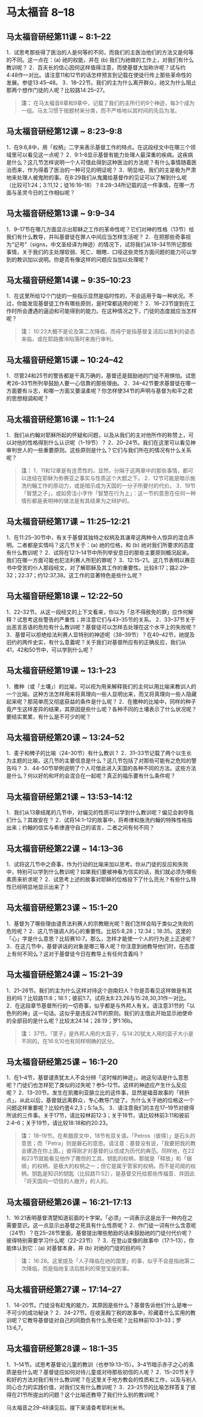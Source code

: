 # 马太福音 8–18

## 马太福音研经第11课 ~ 8:1–22

1．试思考那些得了医治的人是何等的不同，而我们的主医治他们的方法又是何等的不同。这一点在：(a) 祂的权能，并在 (b) 我们为祂做的工作上，对我们有什么教训呢？
2．百夫长的信心因何这样值得注意，而使基督大加称许呢？试与约4:48作一对比。请注意11和12节的话怎样预言到记载在使徒行传上那些革命性的发展。参徒13:45–48。
3．18–22节。我们的主为什么离开群众，祂又为什么阻止那两个想作门徒的人呢？比较路14:25–27。

> **注：** 在马太福音8章和9章中，记载了我们的主所行的9个神迹，每3个成为一组。马太习惯于按题材来分类，而不严格地以其时间的先后为准。

## 马太福音研经第12课 ~ 8:23–9:8

1．在9:6,8中，用「权柄」二字来表示基督工作的特点。在这段经文中在哪三个领域里可以看见这一点呢？
2．9:1–8显示基督有能力处理人最深重的疾病。这疾病是什么？这几节怎样说明一个人可借此得到这种医治的方法呢？有什么事情随着医治而来，作为得着了医治的一种可见的明证呢？
3．明显地，我们的主是极为严肃地来处理人被鬼附的事。在8:29我们从鬼魔给基督作的见证可以了解到什么呢（比较可1:24；3:11,12；徒16:16–18）？8:28–34所记载的这一件事情，在哪一方面与圣灵今日的工作相似呢？

## 马太福音研经第13课 ~ 9:9–34

1．9–17节在哪几方面显示出耶稣之工作的革命性呢？它们对神的性格（13节）给我们有什么教导，并叫基督徒在罪人中间应当怎样生活呢？
2．在把那些奇事视为“记号”（signs，中文圣经译为神迹）的情况下，试将我们从18–34节所记那些事情，关于我们的主处理软弱、死亡、眼瞎、口哑这些灵性方面问题的能力可以学到的教训加以说明。你是否有像这样的问题应当加以处理呢？

## 马太福音研经第14课 ~ 9:35–10:23

1．在这里所给12个门徒的一些指示显然是临时性的，不会适用于每一种状况。不过，你能发现基督徒工作有哪些原则，是时常都适用的呢？
2．16–23节提到在工作时所会遭遇的逼迫和可能得到的能力。在这种情况之下，门徒的态度就应当怎样呢？

> **注：** 10:23大概不是论及第二次降临，而毋宁是指基督复活后以胜利的姿态来临，或在耶路撒冷陷落时来施行审判。

## 马太福音研经第15课 ~ 10:24–42

1．尽管24和25节的警告都是千真万确的，基督还是鼓励祂的门徒不用惧怕。试思考26–33节所列举鼓励人要一心信靠的那些理由。
2．34–42节要求基督徒在哪一方面要有斗志，和哪一方面又要温柔呢？你怎样使34节的声明与基督为和平之君的思想相调和呢？

## 马太福音研经第16课 ~ 11:1–24

1．我们从约翰对耶稣所起的怀疑和问题，以及从我们的主对他所作的称赞上，可以对他的性格得到什么认识呢（1–19节）？
2．20–24节。我们在这里可以看见神审判世人的一些重要原则。这些原则是什么？它们与我们所在的情况有什么关系呢？

> **注：**
> 1．11和12章是有连贯性的。显然，分隔于这两章中的那些事情，都可以连结在耶稣为弥赛亚之事实与性质这个大题之下。
> 2．12节可能是暗示施洗约翰工作的原动力，或是暗示成为天国的一分子所要付的代价。
> 3．19节「智慧之子」，或如旁注小字作「智慧在行为上」：这一节的意思在任何一种情形都是表明神的做法是有其结果为之辩护的。

## 马太福音研经第17课 ~ 11:25–12:21

1．在11:25–30节中，有关于基督其独特之权柄及其谦卑这两种令人惊异的混合声明。二者都是实情吗？这几节关于：(a) 祂的位格，和 (b) 祂对我们所要求的态度有什么教训呢？
2．试将在12:1–14节中所列举安息日的那些主要原则概况起来。我们在哪一方面可能也犯法利赛人所犯的罪呢？
3．12:15–21。这几节表明以赛亚书中受苦的仆人那段经文，对了解耶稣及其工作的重要性。比较8:17；路2:29–32；22:37；约12:37,38。这工作的显著特色是些什么呢？

## 马太福音研经第18课 ~ 12:22–50

1．22–32节。从这一段经文的上下文看来，你以为「总不得赦免的罪」应作何解释？试思考这些警告的严重性；并注意它们与43–35节的关系。
2．33–37节关于出恶言恶语的危险有什么教训呢？基督徒可以怎样去处理在这个水平上的失败呢？
3．基督可以拒绝给法利赛人显特别的神迹呢（38–39节）？在40–42节，祂提及旧约的两件史实，有什么意義呢？关于我们对基督所应有的正确反应，我们从41，42和50节中，可以学到什么呢？

## 马太福音研经第19课 ~ 13:1–23

1．撒种（或「土壤」）的比喻，可以视为用来解释我们的主何以用比喻来教训人的一个比喻。这种方法怎样用来将真理向一些人显明出来，而又将真理向一些人隐藏起来呢？那简单而又彻底获益的条件是什么呢？
2．在撒种的比喻中，同样的种子竟产生这样差异的结果，其原因是些什么呢？各种不同的土壤表示了什么状况呢？要结实累累，有什么是不可少的呢？

## 马太福音研经第20课 ~ 13:24–52

1．麦子和稗子的比喻（24–30节）有什么教训？
2．31–33节记载了两个以生长为主题的比喻。这几节的主要信息是什么？这几节包括了对那些可能有之危险的警告吗？
3．44–50节举例说明了个人可借此进入天国的各种不同的方法。这些方法是什么？何以好的和坏的会混合在一起呢？真正的福乐要有什么条件呢？

## 马太福音研经第21课 ~ 13:53–14:12

1．我们从13章结尾的几节中，对偏见的性质可以学到什么教训呢？偏见会剥夺我们什么？其故安在？
2．试将14:1–12的故事中，将希律和施洗约翰的特殊性格指出来；约翰的信实与希律遵守自己的诺言，二者之间有何不同？

## 马太福音研经第22课 ~ 14:13–36

1．试将这几节中之奇事，作为行动的比喻来加以思考。你从门徒的反应和失败中，特别可以学到什么教训呢？如果我们要被神看为信实的话，我们就必须为哪些素质来祈求呢？
2．试思考上述的故事对耶稣的位格投下了什么亮光？有些什么特性已经明显地显示出来了？

## 马太福音研经第23课 ~ 15:1–20

1．基督为了哪些理由谴责法利赛人的宗教眼光呢？我们怎样会陷于类似之失败的危险呢？
2．这几节强调人的心的重要性。比较5:8,28；12:34；18:35。这里的「心」字是什么意思？比较赛10:7。那么，怎样才能使一个人的行为走上正途呢？
3．在这几节中，基督讲话的对象是哪三等人呢？你注意到祂教导他们时，在态度上有何不同么？这对于基督徒今日在教导上有任何含義吗？

## 马太福音研经第24课 ~ 15:21–39

1．21–28节。我们的主为什么这样对待这个迦南妇人？你是否看见这样做是有其目的吗？比较路11:8；18:1；彼前1:7。试将太8:23,26与15:28,30,31作一对比。
2．在这段章节基督所行的一切奇事，似乎都是与外邦人有关。请注意31节的「以色列的神」这一句话。这似乎是违反24节的原则。我们的主借此开始显示祂使命的全部目的是什么呢？比较太24:14；28:19；罗1:16b。

> **注：** 37节。「筐子」是外邦人用的大篮子，与14:20犹太人用的篮子大小是不同的。在16:9,10也有同样明确的区分。

## 马太福音研经第25课 ~ 16:1–20

1．在1–4节，基督谴责犹太人不会分辨「这时候的神迹」。祂这句话是什么意思呢？门徒们也怎样犯了类似的过失呢？参5–12节。这样的神迹应产生什么反应呢？
2．13–20节。发生在凯撒利亚腓立比的这件事，显然是福音故事的「转折点」。从此以后，基督就远离群众，专心教导门徒了。为什么关于祂的位格这一个问题这样重要呢？比较约壹4:2,3；5:1a,5。
3．请注意我们的主在17–19节对彼得所说的三件事。关于17节，请比较林前12:3；关于18节，请比较林前3:11和彼前2:4–6；关于19节，请比较18:18和约20:23。

> **注：** 18–19节。在希腊原文中，18节有双关语。「Petros（彼得）」是石头的意思；而「Petra」则是磐石的意思。请注意：基督没有说，「我要把我的教会建造在你上面。」彼得刚才对基督的认信成为历代的典范。同样地，在22和23节就能看见他作了撒但的工具。钥匙的权柄，那就是「释放」和「捆绑」的权柄，是极大的权柄之一；但它是属于管家的权柄，而不是司阍的权柄。钥匙是知识的钥匙（比较路11:52），是基督交托给那些传福音、并因此「将天国向一切信的人敞开」的人的。

## 马太福音研经第26课 ~ 16:21–17:13

1．16:21表明基督清楚知道前面的十字架。「必须」一词表示这是出于一种内在之需要意识。这一点显示出基督之死具有什么性质呢？
2．作门徒一词有什么含意呢（24节）？在25–28节里面，基督提出哪些勉励的话来鼓励祂的门徒付代价呢？彼得特别需要学习什么呢（22–23节）？
3．在登山变像的故事中（17:1–13），你能体认到它：(a) 对基督本身，并 (b) 对祂的门徒的目的吗？

> **注：** 16:28。这里提及「人子降临在祂的国里」的事，似乎不会是指祂第二次降临，而是指祂复活后胜利的荣登宝座的事。

## 马太福音研经第27课 ~ 17:14–27

1．14–20节。门徒没有赶鬼的能力，其原因是些什么？基督告诉他们什么是唯一不可少的成功秘诀？
2．24–27节。在收圣殿丁税的故事中，珍藏着什么实用的教训呢？它教导基督徒对自己的同胞负有什么责任呢？比较林前10:31–33；罗13:6,7。

## 马太福音研经第28课 ~ 18:1–35

1．1–14节。试思考基督论儿童的教训（也参19:13–15）。3–4节暗示赤子之心的素质是些什么呢？基督徒应如何对待儿童或对待那些初信的人呢？
2．15–20节关于和好的方法对我们有什么教训呢？在这里关于地方教会的性质和工作，以及与别人同心合力的实践价值，对我们又有什么教训呢？
3．23–25节的比喻怎样答复了彼得在21节所提出的问题？这个比喻还教导了我们什么别的教训呢？

马太福音之29–48课见后。接下来请查考耶利米书。